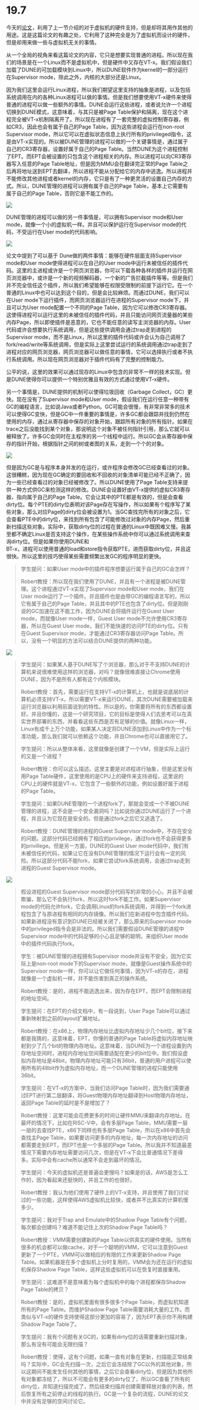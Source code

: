# 19.7

今天的[论文](https://pdos.csail.mit.edu/6.828/2020/readings/belay-dune.pdf)，利用了上一节介绍的对于虚拟机的硬件支持，但是却将其用作其他的用途。这是这篇论文的有趣之处，它利用了这种完全是为了虚拟机而设计的硬件，但是却用来做一些与虚拟机无关的事情。

从一个全局的视角来看这篇论文的内容，它只是想要实现普通的进程。所以现在我们的场景是在一个Linux而不是虚拟机中，但是硬件中又存在VT-x。我们假设我们加载了DUNE的可加载模块到Linux中，所以DUNE软件作为kernel的一部分运行在Supervisor mode，除此之外，内核的大部分还是Linux。

因为我们这里会运行Linux进程，所以我们期望这里支持的抽象是进程，以及包括系统调用在内的各种Linux进程可以做的事情。但是我们想要使用VT-x硬件来使得普通的进程可以做一些额外的事情。DUNE会运行这些进程，或者说允许一个进程切换到DUNE模式，这意味着，与其只是被Page Table保护和隔离，现在这个进程完全被VT-x机制隔离开了。所以现在进程有了一套完整的虚拟控制寄存器，例如CR3，因此也会有属于自己的Page Table，因为这些进程会运行在non-root Supervisor mode，所以它可以在虚拟状态信息上执行所有的privileged指令，这是由VT-x实现的。所以被DUNE管理的进程可以做的一个关键事情是，通过属于自己的CR3寄存器，设置好属于自己的Page Table。当然DUNE为这个进程控制了EPT。而EPT会被设置的只包含这个进程相关的内存。所以进程可以向CR3寄存器写入任意的Page Table地址，但是因为MMU会在翻译完正常的Page Table之后再将地址送到EPT去翻译，所以进程不能从分配给它的内存中逃逸。所以进程并不能修改其他进程或者kernel的内存，它只是有了一种更灵活的设置自己内存的方式。所以，DUNE管理的进程可以拥有属于自己的Page Table，基本上它需要有属于自己的Page Table，否则它是不能工作的。

![](../.gitbook/assets/image%20%28747%29.png)

DUNE管理的进程可以做的另一件事情是，可以拥有Supervisor mode和User mode，就像一个小的虚拟机一样。并且可以保护运行在Supervisor mode的代码，不受运行在User mode的代码影响。

![](../.gitbook/assets/image%20%28750%29.png)

论文中提到了可以基于 Dune做的两件事情：能够在硬件层面支持Supervisor mode和User mode使得进程可以在自己的User mode中运行未被信任的插件代码。这里的主进程或许是一个网页浏览器，你可以下载各种各样的插件并运行在网页浏览器中，或许是一个新的视频解码器，一个新的广告拦截插件等等。但是我们并不完全信任这个插件，所以我们希望能够在权限受限制的前提下运行它。在一个普通的Linux中也可以达到这个目的，但是会比较麻烦。而通过DUNE，我们可以在User mode下运行插件，而网页浏览器运行在进程的Supervisor mode下，并且可以为User mode配置一个不同的Page Table，因为它可以修改CR3寄存器。这使得进程可以运行这里的未被信任的插件代码，并且只能访问网页流量器的某些内存Page，所以即使插件是恶意的，它也不能任意的读写主浏览器的内存。User代码或许会想要执行系统调用，但是这些提供调用会通过trap走到进程的Supervisor mode，而不是Linux，所以这里的插件代码或许会认为自己调用了fork/read/write等系统调用，但是实际上这里尝试运行的系统调用通过trap走到了进程对应的网页浏览器，网页浏览器可以做任意的事情，它可以选择执行或者不执行系统调用。所以现在网页浏览器对于插件代码有了完整的控制能力。

公平的说，这里的效果可以通过现存的Linux中包含的非常不一样的技术实现。但是DUNE使得你可以提供一个特别优雅且有效的方式通过使用VT-x硬件。

另一个事情是，DUNE提供的机制可以使得垃圾回收（Garbage Collect，GC）更快。现在没有了Supervisor mode和User mode，假设我们在运行任意一种带有GC的编程语言，比如说Java或者Python。GC可能会很慢，有非常非常多的技术可以使得GC变快，但是GC中一件重要的事情是，许多GC都会跟踪并找到仍然在使用的内存，通过从寄存器中保存的对象开始，跟踪所有对象的所有指针。如果在trace之后没能找到某个对象，那说明这个对象不被任何指针引用，那么它就可以被释放了。许多GC会同时在主程序的另一个线程中运行。所以GC会从寄存器中保存的指针开始，根据指针之间的树或者图的关系，走到一个个的对象。

![](../.gitbook/assets/image%20%28748%29.png)

但是因为GC是与程序本身并发的在运行，或许程序会修改GC已经查看过的对象。这很糟糕，因为现在GC确定的要回收和不回收的对象清单可能已经不正确了，因为一些已经查看过的对象已经被修改了。所以DUNE使用了Page Table支持来提供一种方式供GC来检测这样的修改。DUNE会设置好由VT-x提供的虚拟CR3寄存器，指向属于自己的Page Table。它会让其中的PTE都是有效的，但是会查看dirty位。每个PTE的dirty位表明对该Page存在写操作，所以如果有个程序写了某些对象，那么对应Page的dirty位会被设置为1。当GC查找完所有的对象之后，它会查看PTE中的dirty位，来找到所有包含了可能修改过对象的内存Page，然后重新扫描这些对象。实际中，获取dirty位的过程在普通的Linux中既困难又慢。我甚至都不确定Linux是否支持这个操作，在某些操作系统中你可以通过系统调用来查询dirty位。但是如果你使用DUNE和  
BT-x，进程可以使用普通的load和store指令获取PTE，进而获取dirty位，并且这很快。所以这里的技巧使得某些需要频繁出发GC的程序明显的更快。

> 学生提问：如果User mode中的插件程序想要运行属于自己的GC会怎样？
>
> Robert教授：所以现在我们使用了DUNE，并且有一个进程是被DUNE管理。这个进程通过VT-x实现了Supervisor mode和User mode，我们在User mode运行了一个插件。并且插件也是由带GC的编程语言写的，所以它有属于自己的Page Table，并且其中的PTE也包含了dirty位。但是刚刚说的GC加速在这不能工作，因为DUNE会将插件运行在Guest User mode，而就像User mode一样，Guest User mode不允许使用CR3寄存器，所以在Guest User mode，我们不能快速的访问PTE的dirty位。只有在Guest Supervisor mode，才能通过CR3寄存器访问Page Table。所以，没有一个明显的方法可以结合DUNE提供的两种功能。

![](../.gitbook/assets/image%20%28740%29.png)

> 学生提问：如果某人基于DUNE写了个浏览器，那么对于不支持DUNE的计算机来说很难使用这样的浏览器，对吗？就像很难直接让Chrome使用DUNE，因为不是所有人都有这个内核模块。
>
> Robert教授：首先，需要运行在支持VT-x的计算机上，也就是说底层的计算机必须支持VT-x，所以需要VT-x来运行DUNE，其次DUNE需要被加载来运行浏览器以利用前面说到的特性。所以是的，你需要将所有的东西都设置好。并且你懂的，这是一个研究项目，它的目标是使得人们去思考可以在真实世界部署的东西，并看看这些东西是否有足够的价值。就像Linux一样，Linux有成千上万个功能，如果某人决定将DUNE添加到Linux中作为一个标准功能，那么我们就可以依赖这个功能，并且Chrome也可以直接用它了。
>
> 学生提问：所以从整体来看，这里就像是创建了一个VM，但是实际上运行的又是一个进程？
>
> Robert教授：你可以这么描述。这里主要是对进程进行抽象，但是这里没有用Page Table硬件，这里使用的是CPU上的硬件来支持进程，这里说的CPU上的硬件就是VT-x，它包含了一些额外的功能，例如设置好属于进程的Page Table。
>
> 学生提问：如果DUNE管理的一个进程fork了，那就会变成一个不被DUNE管理的进程，这不会是一个安全漏洞吗？比如说你通过DUNE运行了一个进程，并且认为它现在是安全的。但是通过fork之后它又逃逸了。
>
> Robert教授：DUNE管理的进程的Guest Supervisor mode中，不存在安全的问题。这部分代码已经拥有了相应的privilege，通过fork也不会获得更多的privillege。但是另一方面，DUNE的Guest User mode代码中，我们有未被信任的代码，如果让它在没有DUNE管理的情况下运行会有一定的风险。所以这部分代码不能fork，如果它尝试fork系统调用，会通过trap走到进程的Guest Supervisor mode。

![](../.gitbook/assets/image%20%28741%29.png)

> 假设进程的Guest Supervisor mode部分代码写的非常的小心，并且不会被欺骗，那么它不会执行fork，所以这时fork不能工作。如果Supervisor mode的代码允许fork，它会调用Linux的fork系统调用，并得到一个fork进程包含了与原进程有相同的内存镜像。所以我们在新进程中包含插件代码。如果新进程没有意识到DUNE已经被关闭了，那么原来的Supervisor mode中的privileged指令会是非法的。所以我们需要假设DUNE管理的进程中Supervisor mode中的代码足够的小心且足够的聪明，来组织User mode中的插件代码执行fork。
>
> 学生：被DUNE管理的进程拥有Supervisor mode并没有不安全，因为它实际上是non-root mode下的Supervisor mode，就像是Guest操作系统中的Supervisor mode一样，你可以让它做任何事情，因为VT-x的存在，进程就像是一个虚拟机一样，并不能伤害到真正的操作系统。
>
> Robert教授：是的，进程不能逃逸出来，因为存在EPT，而EPT会限制进程的地址空间。
>
> 学生提问：在EPT的介绍文档中，有一段说到，User Page Table可以通过重新映射到之前的layout扩展地址。
>
> Robert教授：在x86上，物理内存地址比虚拟内存地址少几个bit位，接下来都是我猜的，这意味着，EPT，你懂的普通的Page Table将虚拟内存地址映射到少了几个bit的物理内存地址。这意味着，当DUNE为一个进程设置到内存地址空间时，进程内存地址空间需要适配在更少的bit位中。我们假设虚拟内存地址是48bit，物理内存地址可能只有36bit，普通的用户进程可以使用所有的48bit作为虚拟内存地址，而一个DUNE管理的进程只能使用36bit。
>
> 学生提问：在VT-x的方案中，当我们访问Page Table时，因为我们需要通过EPT进行第二层翻译，将Guest物理内存地址翻译到Host物理内存地址，返回Page Table的延时是不是增加了？
>
> Robert教授：这里可能会花费更多的时间让硬件MMU来翻译内存地址。在最坏的情况下，比如在RISC-V中，会有多层Page Table，MMU需要一层一层的去查找PTE，x86下同样也有多层Page Table，所以在x86中首先会查找主Page Table，如果要访问更多的内存地址，每一次内存地址的访问都需要走到EPT，而EPT也是一个多层的Page Table。所以我并不知道最差情况下需要内存地址需要访问几次，但是在VT-x下会比普通情况下差得多。实际中会有cache所以通常不会走到最坏的情况。
>
> 学生提问：今天的虚拟机还是普遍会更慢吗？如果是的话，AWS是怎么工作的，因为看起来还挺快的，并且工作的也很好。
>
> Robert教授：我认为他们使用了硬件上的VT-x支持，并且使用了我们讨论过的一些功能，这样使得AWS虚拟机比较快，或者并不比真实的计算机慢多少。
>
> 学生提问：我对于Trap and Emulate中的Shadow Page Table有个问题，每次都会创建吗？难道不能记住上次的Shadow Page Table吗？
>
> Robert教授：VMM需要创建新的Page Table以供真实的硬件使用。当然有很多的机会都可以做cache，对于一个聪明的VMM，它可以注意到Guest更新了一个PTE，VMM可以做相应的有限的工作来更新Shadow Page Table。如果机器是在多个虚拟机上分时复用的，VMM会为还在运行的虚拟机保存Shadow Page Table，这样这些虚拟机可以在恢复时直接重用。 
>
> 学生提问：这难道不是意味着为每个虚拟机中的每个进程都保存Shadow Page Table的拷贝？
>
> Robert教授：是的，虚拟机里面有很多很多个Page Table，而虚拟机知道所有的Page Table。而维护Shadow Page Table需要消耗大量的工作。而类似与VT-x的硬件支持使得这部分更加的容易了，因为EPT表示你不用构建Shadow Page Table了。
>
> 学生提问：我有个问题有关GC的，如果有dirty位的话需要重新扫描对象，那么有没有可能会无限扫描？
>
> Robert教授：使得，这有个问题，如果一直有对象在更新，扫描能正常结束吗？实际中，GC会先扫描一次，之后它会冻结除了GC以外的其他对象，所以这期间不能发生任何其他的事情，之后它会查看dirty位，但是因为其他所有对象都冻结了，所以不可能会有更多的dirty位了，所以GC查看了所有的dirty位，并知道扫描完成了，然后结束扫描并创建需要释放对象的列表，然后恢复所有之前停止的线程的执行。GC是一个复杂的流程，DUNE的论文中并没有足够的空间讨论它。

